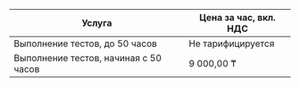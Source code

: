 | Услуга                                | Цена за час, вкл. НДС |
| ------------------------------------- | --------------------- |
| Выполнение тестов, до 50 часов        | Не тарифицируется     |
| Выполнение тестов, начиная с 50 часов | 9 000,00 ₸             |